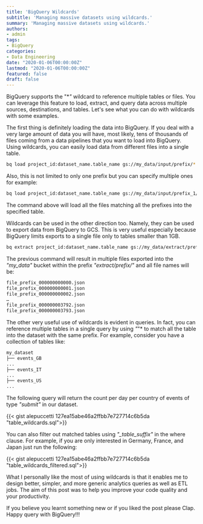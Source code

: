 ```yaml
---
title: 'BigQuery Wildcards'
subtitle: 'Managing massive datasets using wildcards.'
summary: 'Managing massive datasets using wildcards.'
authors:
- admin
tags:
- BigQuery
categories:
- Data Engineering
date: "2020-01-06T00:00:00Z"
lastmod: "2020-01-06T00:00:00Z"
featured: false
draft: false
---
```


BigQuery supports the "\*_"_ wildcard to reference multiple tables or files.
You can leverage this feature to load, extract, and query data across multiple sources, destinations, and tables.
Let's see what you can do with wildcards with some examples.

The first thing is definitely loading the data into BigQuery.
If you deal with a very large amount of data you will have, most likely,
tens of thousands of files coming from a data pipelines that you want to load into BigQuery.
Using wildcards, you can easily load data from different files into a single table.

```bash
bq load project_id:dataset_name.table_name gs://my_data/input/prefix/* ./schema.json
```

Also, this is not limited to only one prefix but you can specify multiple ones for example:

```bash
bq load project_id:dataset_name.table_name gs://my_data/input/prefix_1/* gs://my_data/input/prefix_5/* gs://my_data/input/prefix_25/* ./schema.json
```

The command above will load all the files matching all the prefixes into the specified table.

Wildcards can be used in the other direction too.
Namely, they can be used to export data from BigQuery to GCS.
This is very useful especially because BigQuery limits exports to a single file only to tables smaller than 1GB.

```bash
bq extract project_id:dataset_name.table_name gs://my_data/extract/prefix/file_prefix_*.json
```

The previous command will result in multiple files exported into the _"my_data"_ bucket within the prefix _"extract/prefix/"_ and all file names will be:

```bash
file_prefix_000000000000.json
file_prefix_000000000001.json
file_prefix_000000000002.json
…
file_prefix_000000003792.json
file_prefix_000000003793.json
```

The other very useful use of wildcards is evident in queries.
In fact, you can reference multiple tables in a single query by using _"_"\* to match all the table into the dataset with the same prefix.
For example, consider you have a collection of tables like:

```bash
my_dataset
├── events_GB
...
├── events_IT
...
├── events_US
...
```

The following query will return the count per day per country of events of type _"submit"_ in our dataset.

{{< gist alepuccetti 127ea15abe46a2ffbb7e727714c6b5da "table_wildcards.sql">}}

You can also filter out matched tables using _"\_table_suffix"_ in the where clause.
For example, if you are only interested in Germany, France, and Japan just run the following:

{{< gist alepuccetti 127ea15abe46a2ffbb7e727714c6b5da "table_wildcards_filtered.sql">}}

What I personally like the most of using wildcards is that it enables me to design better, simpler,
and more generic analytics queries as well as ETL jobs.
The aim of this post was to help you improve your code quality and your productivity.

If you believe you learnt something new or if you liked the post please Clap.
Happy query with BigQuery!!!

